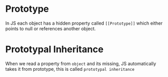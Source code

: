 # Prototype

In JS each object has a hidden property called `[[Prototype]]` which either points to null or references another object.

# Prototypal Inheritance

When we read a property from `object` and its missing, JS automatically takes it from prototype, this is called `prototypal inheritance`
